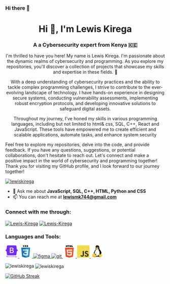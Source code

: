 ### Hi there 👋

<h1 align="center">Hi 👋, I'm Lewis Kirega</h1>
<h3 align="center">A a Cybersecurity expert from Kenya 🇰🇪</h3>

<p align="center">
  I'm thrilled to have you here! My name is Lewis Kirega. I'm passionate about the dynamic realms of cybersecurity and programming. As you explore my repositories, you'll discover a collection of projects that showcase my skills and expertise in these fields. 🏁
  <p align="center">With a deep understanding of cybersecurity practices and the ability to tackle complex programming challenges, I strive to contribute to the ever-evolving landscape of technology. I have hands-on experience in designing secure systems, conducting vulnerability assessments, implementing robust encryption protocols, and developing innovative solutions to safeguard digital assets.</p>
  <p align="center">Throughout my journey, I've honed my skills in various programming languages, including but not limited to html& css, SQL, C++, React and JavaScript. These tools have empowered me to create efficient and scalable applications, automate tasks, and enhance system security </p>
  <p>Feel free to explore my repositories, delve into the code, and provide feedback. If you have any questions, suggestions, or potential collaborations, don't hesitate to reach out. Let's connect and make a positive impact in the world of cybersecurity and programming together! Thank you for visiting my GitHub profile, and I look forward to our journey together!</p>
</p>

<p align="left"> <a href="https://twitter.com/Mk_cyberninja" target="blank"><img src="https://img.shields.io/twitter/follow/Mk_cyberninja?logo=twitter&style=for-the-badge" alt="lewiskirega" /></a> </p>

- 💬 Ask me about **JavaScript, SQL, C++, HTML, Python and CSS**
- 📫 You can reach me at **lewismk744@gmail.com**

<h3 align="left">Connect with me through:</h3>
<p align="left">
<a href="https://twitter.com/Mk_cyberninja" target="blank"><img align="center" src="https://raw.githubusercontent.com/rahuldkjain/github-profile-readme-generator/master/src/images/icons/Social/twitter.svg" alt="Lewis-Kirega" height="30" width="40" /></a>
<a href="" target="blank"><img align="center" src="https://raw.githubusercontent.com/rahuldkjain/github-profile-readme-generator/master/src/images/icons/Social/linked-in-alt.svg" alt="Lewis-Kirega" height="30" width="40" /></a>
</p>

<h3 align="left">Languages and Tools:</h3>
<p align="left"> <a href="https://getbootstrap.com" target="_blank" rel="noreferrer"> <img src="https://raw.githubusercontent.com/devicons/devicon/master/icons/bootstrap/bootstrap-plain-wordmark.svg" alt="bootstrap" width="40" height="40"/> </a> <a href="https://www.w3schools.com/css/" target="_blank" rel="noreferrer"> <img src="https://raw.githubusercontent.com/devicons/devicon/master/icons/css3/css3-original-wordmark.svg" alt="css3" width="40" height="40"/> </a> <a href="https://www.figma.com/" target="_blank" rel="noreferrer"> <img src="https://www.vectorlogo.zone/logos/figma/figma-icon.svg" alt="figma" width="40" height="40"/> </a> <a href="https://git-scm.com/" target="_blank" rel="noreferrer"> <img src="https://www.vectorlogo.zone/logos/git-scm/git-scm-icon.svg" alt="git" width="40" height="40"/> </a> <a href="https://www.w3.org/html/" target="_blank" rel="noreferrer"> <img src="https://raw.githubusercontent.com/devicons/devicon/master/icons/html5/html5-original-wordmark.svg" alt="html5" width="40" height="40"/> </a>  <a href="https://developer.mozilla.org/en-US/docs/Web/JavaScript" target="_blank" rel="noreferrer"> <img src="https://raw.githubusercontent.com/devicons/devicon/master/icons/javascript/javascript-original.svg" alt="javascript" width="40" height="40"/> </a> <a href="https://www.linux.org/" target="_blank" rel="noreferrer"> <img src="https://raw.githubusercontent.com/devicons/devicon/master/icons/linux/linux-original.svg" alt="linux" width="40" height="40"/> </a>  </p>

<p><img align="left" src="https://github-readme-stats.vercel.app/api/top-langs?username=lewiskirega&show_icons=true&locale=en&layout=compact" alt="lewiskirega" /></p>

<p>&nbsp;<img align="center" src="https://github-readme-stats.vercel.app/api?username=lewiskirega&show_icons=true&locale=en" alt="lewiskirega" /></p>

<p><a href="https://git.io/streak-stats"><img src="https://github-readme-streak-stats.herokuapp.com?user=lewiskirega" alt="GitHub Streak" /></a></p>
